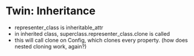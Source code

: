 # Twin: Inheritance

* representer_class is inheritable_attr
* in inherited class, superclass.representer_class.clone is called
* this will call clone on Config, which clones every property. (how does nested cloning work, again?)
